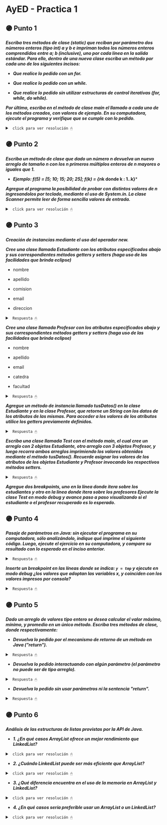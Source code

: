 # AyED - Practica 1

## 🟣 Punto 1
***Escriba tres métodos de clase (static) que reciban por parámetro dos números enteros (tipo int) a y b e impriman todos los números enteros comprendidos entre a; b (inclusive), uno por cada línea en la salida estándar. Para ello, dentro de una nueva clase escriba un método por cada uno de los siguientes incisos:***

* ***Que realice lo pedido con un for.***

* ***Que realice lo pedido con un while.***

* ***Que realice lo pedido sin utilizar estructuras de control iterativas (for, while, do while).***
  
***Por último, escriba en el método de clase main el llamado a cada uno de los métodos creados, con valores de ejemplo. En su computadora, ejecute el programa y verifique que se cumple con lo pedido.***

<details><summary> <code> click para ver resolución 🖱 </code></summary><br>

~~~java
//metodo1 --> Que realice lo pedido con un for
public static void metodo1(int num1, int num2){
    for (int i=num1;i<=num2;i++){
        System.out.println(i);
    }
}
~~~

~~~java
//metodo2 --> Que realice lo pedido con un while
public static void metodo2(int num1, int num2){
    int a=num1;
    while (a<=num2){
        System.out.println(a);
        a++;
    }
}
~~~

~~~java
//metodo3 --> Que realice lo pedido sin utilizar estructuras de control iterativas/**
 * @param num1
 * @param num2
 */
public static void metodo3(int num1, int num2){
    if (num1 > num2) {
        return;
    }
    System.out.println(num1);
    metodo3(num1+1,num2);
}
~~~

~~~java
public class Main {
    public static void main(String[] args) {
        int a=4;
        int b=9;
        Enteros.metodo1(a, b);
        Enteros.metodo2(a, b);
        Enteros.metodo3(a, b);
    }
}
~~~

</details>

## 🟣 Punto 2
***Escriba un método de clase que dado un número n devuelva un nuevo arreglo de tamaño n con los n primeros múltiplos enteros de n mayores o iguales que 1.***

* ***Ejemplo: f(5) = [5; 10; 15; 20; 25]; f(k) = {n*k donde k : 1..k}***

***Agregue al programa la posibilidad de probar con distintos valores de n ingresandolos por teclado, mediante el uso de System.in. La clase Scanner permite leer de forma sencilla valores de entrada.***

<details><summary> <code> click para ver resolución 🖱 </code></summary><br>

~~~java
public class Numeros {
    public static int[] multiplos(int n){
        int[] arreglo = new int[n];
        for (int i=1;i<n;i++){
            arreglo[i-1]=n*i;
        }
        return arreglo;
    }
}
~~~

~~~java
import java.util.Scanner;

public class Main {
    public static void main(String[] args) {
        Scanner s = new Scanner(System.in);
        int n = s.nextInt();
        n = Math.abs(n); //me aseguro que sea positivo
        System.out.print("Los " + n + " primeros múltiplos de " + n + " son: ");
        for (int num : Numeros.multiplos(n)) {
            System.out.print(num + " ");
        }
        s.close();
    }
}
~~~

</details>

## 🟣 Punto 3

***Creación de instancias mediante el uso del operador new.***

***Cree una clase llamada Estudiante con los atributos especificados abajo y sus correspondientes métodos getters y setters (haga uso de las facilidades que brinda eclipse)***

* nombre

* apellido

* comision

* email

* direccion

<details><summary> <code> Respuesta 🖱 </code></summary><br>

~~~java
public class Estudiante {
    
    //Atributos
	private String nombre;
	private String apellido;
	private String comision;
	private String email;
	private String direccion;
	
	//Constructores
	public Estudiante() {	
	}
		
	public Estudiante(String unNombre,String unApe,String unaCom,String unMail,String unaDir) {
		this.nombre=unNombre;
		this.apellido=unApe;
		this.comision=unaCom;
		this.email=unMail;
		this.direccion=unaDir;
	}
	
	//Getters y Setters
	public String getNombre() {
		return this.nombre;
	}
	public void setNombre(String nombre) {
		this.nombre = nombre;
	}
	public String getApellido() {
		return this.apellido;
	}
	public void setApellido(String apellido) {
		this.apellido = apellido;
	}
	public String getComision() {
		return this.comision;
	}
	public void setComision(String comision) {
		this.comision = comision;
	}
	public String getEmail() {
		return this.email;
	}
	public void setEmail(String email) {
		this.email = email;
	}
	public String getDireccion() {
		return this.direccion;
	}
	public void setDireccion(String direccion) {
		this.direccion = direccion;
	}
}
~~~

</details>

***Cree una clase llamada Profesor con los atributos especificados abajo y sus correspondientes métodos getters y setters (haga uso de las facilidades que brinda eclipse)***

* nombre

* apellido

* email

* catedra

* facultad

<details><summary> <code> Respuesta 🖱 </code></summary><br>

~~~java
public class Profesor {
    //Atributos
	private String nombre;
	private String apellido;
	private String email;
	private String catedra;
	private String facultad;
	
	//Constructor
	public Profesor() {
	}
	
	public Profesor(String unNombre,String unApe,String unMail,String unaCat,String unaFacu) {
		this.nombre=unNombre;
		this.apellido=unApe;
		this.email=unMail;
		this.catedra=unaCat;
		this.facultad=unaFacu;
	}
	
	//Getters y Setters
	public String getNombre() {
		return this.nombre;
	}
	public void setNombre(String nombre) {
		this.nombre = nombre;
	}
	public String getApellido() {
		return this.apellido;
	}
	public void setApellido(String apellido) {
		this.apellido = apellido;
	}
	public String getEmail() {
		return this.email;
	}
	public void setEmail(String email) {
		this.email = email;
	}
	public String getCatedra() {
		return this.catedra;
	}
	public void setCatedra(String catedra) {
		this.catedra = catedra;
	}
	public String getFacultad() {
		return this.facultad;
	}
	public void setFacultad(String facultad) {
		this.facultad = facultad;
	}
}
~~~

</details>

***Agregue un método de instancia llamado tusDatos() en la clase Estudiante y en la clase Profesor, que retorne un String con los datos de los atributos de las mismas. Para acceder a los valores de los atributos utilice los getters previamente definidos.***

<details><summary> <code> Respuesta 🖱 </code></summary><br>

metodo tusDatos() en Profesor
~~~java
public String tusDatos() {
        return "Profesor: " + this.getNombre() + " "+ this.getApellido() + "\n     Email: "+
        		this.getEmail() + ".\n     Catedra: "+ this.getCatedra() + 
        		".\n     Facultad: "+ this.getFacultad()+".";
    }
~~~

metodo tusDatos() en Estudiante

~~~java
public String tusDatos() {
    return "Estudiante: " + this.getNombre() + " "+ this.getApellido() + 
        	".\n     Comision: "+ this.getComision() +"\n     Email: "+
        	this.getEmail() + ".\n     Direccion: "+ this.getDireccion()+".";
}
~~~

</details>

***Escriba una clase llamada Test con el método main, el cual cree un arreglo con 2 objetos Estudiante, otro arreglo con 3 objetos Profesor, y luego recorra ambos arreglos imprimiendo los valores obtenidos mediante el método tusDatos(). Recuerde asignar los valores de los atributos de los objetos Estudiante y Profesor invocando los respectivos métodos setters.***

<details><summary> <code> Respuesta 🖱 </code></summary><br>

~~~java
public class Test {

    public static void main(String[] args) {
        // Crear arreglo de Estudiantes
        Estudiante[] estudiantes = new Estudiante[2];
        
        // Asignar los valores a los objetos Estudiante utilizando setters
        estudiantes[0] = new Estudiante();
        estudiantes[0].setNombre("Juan");
        estudiantes[0].setApellido("Pérez");
        estudiantes[0].setComision("101");
        estudiantes[0].setEmail("juan.perez@mail.com");
        estudiantes[0].setDireccion("Calle Falsa 123");

        estudiantes[1] = new Estudiante();
        estudiantes[1].setNombre("María");
        estudiantes[1].setApellido("González");
        estudiantes[1].setComision("102");
        estudiantes[1].setEmail("maria.gonzalez@mail.com");
        estudiantes[1].setDireccion("Avenida Siempreviva 742");

        // Crear arreglo de Profesores
        Profesor[] profesores = new Profesor[3];
        
        // Asignar los valores a los objetos Profesor utilizando setters
        profesores[0] = new Profesor();
        profesores[0].setNombre("Carlos");
        profesores[0].setApellido("Gutiérrez");
        profesores[0].setEmail("carlos.gutierrez@mail.com");
        profesores[0].setCatedra("Matemáticas");
        profesores[0].setFacultad("Ingeniería");

        profesores[1] = new Profesor();
        profesores[1].setNombre("Ana");
        profesores[1].setApellido("Martínez");
        profesores[1].setEmail("ana.martinez@mail.com");
        profesores[1].setCatedra("Física");
        profesores[1].setFacultad("Ciencias Exactas");

        profesores[2] = new Profesor();
        profesores[2].setNombre("Luis");
        profesores[2].setApellido("Fernández");
        profesores[2].setEmail("luis.fernandez@mail.com");
        profesores[2].setCatedra("Química");
        profesores[2].setFacultad("Ciencias Naturales");

        // Recorrer el arreglo de Estudiantes e imprimir los datos
        System.out.println("Estudiantes:");
        for (Estudiante estudiante : estudiantes) {
            System.out.println(estudiante.tusDatos());
        }

        // Recorrer el arreglo de Profesores e imprimir los datos
        System.out.println("\nProfesores:");
        for (Profesor profesor : profesores) {
            System.out.println(profesor.tusDatos());
        }
    }
}
~~~

</details>

***Agregue dos breakpoints, uno en la línea donde itera sobre los estudiantes y otro en la línea donde itera sobre los profesores Ejecute la clase Test en modo debug y avance paso a paso visualizando si el estudiante o el profesor recuperado es lo esperado.***

 ## 🟣 Punto 4 

***Pasaje de parámetros en Java: sin ejecutar el programa en su computadora, sólo analizándolo, indique qué imprime el siguiente código. Luego, ejecute el ejercicio en su computadora, y compare su resultado con lo esperado en el inciso anterior.***

<details><summary> <code> Respuesta 🖱 </code></summary><br>

~~~java
package practica01;

public class SwapValores {
    public static void swap1 (int x, int y) { //x=1,y=2
        if (x < y) {        //1<2
            int tmp = x ;   //tmp=1
            x = y ;         //x=2
            y = tmp;        //y=1
        }
    }

    public static void swap2 (Integer x, Integer y) {   //x=3,y=4
        if (x < y) {        //3<4
            int tmp = x ;   //tmp=3
            x = y ;         //x=4
            y = tmp;        //y=3
        }
    }

    public static void main(String[] args) {
        int a = 1, b = 2;
        Integer c = 3, d = 4;
        swap1(a, b);        //paso parámetros --> solo se puede por valor
        swap2(c, d);
        System.out.println("a=" + a + " b=" + b);   //a=1 b=2
        System.out.println("c=" + c + " d=" + d);   //c=3 d=4 
    }
}
~~~

Analizando por caso:

* **Método swap1(int x, int y):**

Este método toma dos enteros primitivos (int) como parámetros. Sin embargo, en Java, los parámetros se pasan por valor, lo que significa que cualquier cambio en los valores dentro del método no afectará a las variables originales. Dentro de <code>swap1</code>, si x < y, los valores se intercambian, pero solo los valores locales en el contexto del método, no las variables originales fuera de este. En el método <code>main</code>, los valores a = 1 y b = 2 son pasados a <code>swap1</code>. Como 1 < 2, dentro del método los valores de x y y se intercambian, pero eso no afecta a las variables en el main.

* **Método swap2(Integer x, Integer y):**

Este método toma dos objetos Integer (clase envolvente de int). Aunque Java pasa objetos por referencia, en este caso también se comporta como si se pasaran por valor debido a la **inmutabilidad** de los objetos Integer. Es decir, las referencias originales no cambian fuera del método. En el <code>main</code>, los valores c = 3 y d = 4 son pasados a <code>swap2</code>. Como 3 < 4, dentro del método los valores de x y y se intercambian, pero no afecta a c y d en el <code>main</code>.

-----------------------------------

En conclusión, en Java no existe el paso por referencia. El paso por valor es obligatorio.Lo que se almacena en una variable no primitiva no es el objeto en sí sino una dirección o identificador del objeto en el espacio dinámico de memoria. Cuando pasas por parámetros la variable, estás pasando una copia de dicha dirección.

La clase Integer (y también el resto de los wrappers de los tipos primitivos) no permiten que se pueda cambiar el valor que contienen. Por esta característica son clases inmutables.

</details>

***Inserte un breakpoint en las líneas donde se indica: <code>y = tmp</code> y ejecute en modo debug ¿los valores que adoptan las variables x, y coinciden con los valores impresos por consola?***

<details><summary> <code> Respuesta 🖱 </code></summary><br>

Al insertar un breakpoint en la linea <code>y = tmp</code> y ejecutar en modo debug notamos que los valores que adoptan las variables x, y no coinciden con los valores impresos por consola, esto es porque la clase Integer es inmutable (no permite que se pueda cambiar el valor que contiene).

![ImagenDebug](/proyectoAyED/src/recursos/imagen01.png)

</details>

## 🟣 Punto 5

***Dado un arreglo de valores tipo entero se desea calcular el valor máximo, mínimo, y promedio en un único método. Escriba tres métodos de clase, donde respectivamente:***

* ***Devuelva lo pedido por el mecanismo de retorno de un método en Java ("return").***

<details><summary> <code> Respuesta 🖱 </code></summary><br>

En este caso retorno un arreglo de double con los valores pedidos.

* metodo1( )

~~~java
public static double[] metodo1(int[] arreglo){
    double[] aux = new double[3];
    aux[0] = -100000; //maximo
    aux[1] = 100000; //minimo
    aux[2] = 0; //promedio
    for (int i=0;i<arreglo.length;i++){
        if (arreglo[i]>aux[0]){     //valor maximo
            aux[0]=arreglo[i];
        }
        if (arreglo[i]<aux[1]){     //valor minimo
            aux[1]=arreglo[i];
        }
        aux[2]+=arreglo[i];         //valor promedio
    }
    aux[2]=aux[2]/arreglo.length;
    return aux;
}
~~~

</details>

* ***Devuelva lo pedido interactuando con algún parámetro (el parámetro no puede ser de tipo arreglo).***

<details><summary> <code> Respuesta 🖱 </code></summary><br>

En este caso, no puedo usar un arreglo como parámetro, pero puedo utilizar un objeto de una clase auxiliar que voy a llamar Resultados para almacenar los valores de máximo, mínimo y promedio.

Resultados.java

~~~java
public class Resultados {
    private int maximo;
    private int minimo;
    private double promedio;

    //getters
    public int getMax(){
        return this.maximo;
    }

    public int getMin(){
        return this.minimo;
    }

    public double getProm(){
        return this.promedio;
    }
    
    //setters
    public void setMax(int num){
        this.maximo=num;
    }

    public void setMin(int num){
        this.minimo=num;
    }

    public void setProm(double num){
        this.promedio=num;
    }
}
~~~

* metodo2( )

~~~java
public static void metodo2(int[] arreglo, Resultados resultados){
    resultados.setMax(arreglo[0]);
    resultados.setMin(arreglo[0]);
    resultados.setProm(0);
    int aux=0;
    for (int i=0;i<arreglo.length;i++){
        if(arreglo[i]>resultados.getMax()){     //maximo
            resultados.setMax(arreglo[i]);
        }
        if(arreglo[i]<resultados.getMin()){     //minimo
            resultados.setMin(arreglo[i]);
        }
        aux+=arreglo[i];                        //promedio
    }
    resultados.setProm(aux/arreglo.length);
}
~~~

</details>

* ***Devuelva lo pedido sin usar parámetros ni la sentencia "return".***

<details><summary> <code> Respuesta 🖱 </code></summary><br>

En este caso mi metodo (que no será estático) va a guardar lo pedido en variables dentro de la clase, mediante getters y setters. Luego, si quiero acceder a los resultados, lo haré mediante los getters.

* metodo3( )

~~~java

public class NumerosEnteros {
    
    /*Usamos atributos, getters y setters para el metodo3*/
    private int maximo;
    private int minimo;
    private double promedio;

    //getters
    public int getMax(){
        return this.maximo;
    }

    public int getMin(){
        return this.minimo;
    }

    public double getProm(){
        return this.promedio;
    }
    
    //setters
    public void setMax(int num){
        this.maximo=num;
    }

    public void setMin(int num){
        this.minimo=num;
    }

    public void setProm(double num){
        this.promedio=num;
    }

    public void metodo3(int[] arreglo){
        this.setMax(arreglo[0]);
        this.setMin(arreglo[0]);
        this.setProm(0);
        int aux=0;
        for (int i=0;i<arreglo.length;i++){
            if(arreglo[i]>this.getMax()){        //maximo
                this.setMax(arreglo[i]);
            }
            if(arreglo[i]<this.getMin()){        //minimo
                this.setMin(arreglo[i]);
            }
            aux+=arreglo[i];                     //promedio
        }
        this.setProm(aux/arreglo.length);
    }
}
~~~

</details>

## 🟣 Punto 6

***Análisis de las estructuras de listas provistas por la API de Java.***

* ***1. ¿En qué casos ArrayList ofrece un mejor rendimiento que LinkedList?***

<details><summary> <code> click para ver resolución 🖱 </code></summary><br>

ArrayList ofrece un mejor rendimiento en los siguientes casos:

* Acceso aleatorio: La principal ventaja de ArrayList es que permite el acceso a los elementos en tiempo constante cuando se accede a un elemento por su índice. Esto se debe a que internamente es un arreglo dinámico, y accede a un índice de manera directa.

* Iteración: Al ser un arreglo continuo en memoria, iterar sobre un ArrayList es generalmente más rápido que sobre un LinkedList, ya que los datos están almacenados de manera contigua, aprovechando mejor la caché del procesador.

* Adiciones al final de la lista: Si el ArrayList tiene suficiente capacidad (si no es necesario redimensionar el arreglo interno), la operación de agregar un elemento al final es muy rápida.

</details>

* ***2. ¿Cuándo LinkedList puede ser más eficiente que ArrayList?***

<details><summary> <code> click para ver resolución 🖱 </code></summary><br>

LinkedList puede ser más eficiente en los siguientes casos:

* Inserciones y eliminaciones en posiciones intermedias: Las operaciones de inserción y eliminación en el medio o al inicio de la lista son más eficientes en un LinkedList. En cambio, en un ArrayList, insertar o eliminar un elemento en posiciones intermedias implica desplazar todos los elementos posteriores.

* Frecuentes adiciones y eliminaciones al principio de la lista: Para una LinkedList, agregar o eliminar elementos al principio de la lista es una operación mucho más rápida, mientras que en un ArrayList implica mover todos los elementos.

</details>

* ***3. ¿Qué diferencia encuentra en el uso de la memoria en ArrayList y LinkedList?***

<details><summary> <code> click para ver resolución 🖱 </code></summary><br>

La diferencia principal en el uso de la memoria entre ArrayList y LinkedList se debe a sus estructuras internas:

* ArrayList: Utiliza un arreglo contiguo para almacenar sus elementos. Su consumo de memoria es más eficiente porque solo almacena los datos. Sin embargo, cuando el arreglo se queda sin espacio, debe crearse un nuevo arreglo de mayor capacidad y copiar todos los elementos, lo que implica cierta sobrecarga temporal en memoria.

* LinkedList: Utiliza nodos enlazados. Cada nodo almacena tanto el dato como referencias (punteros) al nodo anterior y al nodo siguiente (en una lista doblemente enlazada). Esto significa que por cada elemento se consume memoria adicional para almacenar estas referencias. Además, la memoria no está contiguamente asignada, lo que puede ser menos eficiente para la caché de CPU.

</details>

* ***4. ¿En qué casos sería preferible usar un ArrayList o un LinkedList?***

<details><summary> <code> click para ver resolución 🖱 </code></summary><br>

Usar ArrayList:

* Cuando necesitas acceso rápido por índice (lecturas frecuentes).

* Si tu aplicación realiza muchas iteraciones sobre la lista.

* Cuando las operaciones de inserción y eliminación son principalmente al final de la lista.

* Si el tamaño de la lista es relativamente estable y no se anticipan muchas inserciones/eliminaciones en el medio.

Usar LinkedList:

* Cuando la aplicación requiere inserciones o eliminaciones frecuentes en el medio o al principio de la lista.

* Si el tamaño de la lista cambia constantemente y hay muchas operaciones de inserción y eliminación.

* Cuando no necesitas acceder frecuentemente a los elementos por índice, ya que acceder a un elemento específico en un LinkedList es costoso.

</details>